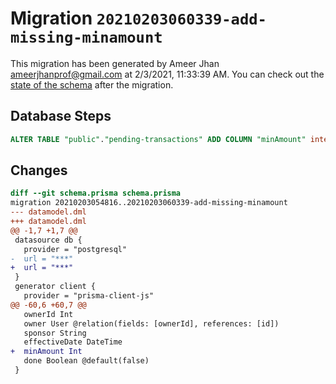 # Migration `20210203060339-add-missing-minamount`

This migration has been generated by Ameer Jhan <ameerjhanprof@gmail.com> at 2/3/2021, 11:33:39 AM.
You can check out the [state of the schema](./schema.prisma) after the migration.

## Database Steps

```sql
ALTER TABLE "public"."pending-transactions" ADD COLUMN "minAmount" integer   NOT NULL 
```

## Changes

```diff
diff --git schema.prisma schema.prisma
migration 20210203054816..20210203060339-add-missing-minamount
--- datamodel.dml
+++ datamodel.dml
@@ -1,7 +1,7 @@
 datasource db {
   provider = "postgresql"
-  url = "***"
+  url = "***"
 }
 generator client {
   provider = "prisma-client-js"
@@ -60,6 +60,7 @@
   ownerId Int
   owner User @relation(fields: [ownerId], references: [id])
   sponsor String
   effectiveDate DateTime
+  minAmount Int
   done Boolean @default(false)
 }
```


